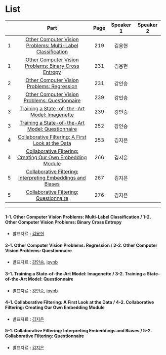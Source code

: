# List
| | Part | Page | Speaker 1 | Speaker 2 |
|:-:|:-----:|:----:|:---------:|:---------:|
|1|[Other Computer Vision Problems: Multi-Label Classification](#1-1)|219|김용현| |
|1|[Other Computer Vision Problems: Binary Cross Entropy](#1-2)|231|김용현| |
|2|[Other Computer Vision Problems: Regression](#2-1)|231|강인승| |
|2|[Other Computer Vision Problems: Questionnaire](#2-2)|239|강인승| |
|3|[Training a State-of-the-Art Model: Imagenette](#3-1)|239|강인승| |
|3|[Training a State-of-the-Art Model: Questionnaire](#3-2)|252|강인승| |
|4|[Collaborative Filtering: A First Look at the Data](#4-1)|253|김지은| |
|4|[Collaborative Filtering: Creating Our Own Embedding Module](#4-2)|266|김지은| |
|5|[Collaborative Filtering: Interpreting Embeddings and Biases](#5-1)|267|김지은| |
|5|[Collaborative Filtering: Questionnaire](#5-2)|276|김지은| |



---

<div id="1-1"></div>
<div id="1-2"></div>

#### 1-1. Other Computer Vision Problems: Multi-Label Classification / 1-2. Other Computer Vision Problems: Binary Cross Entropy
* 발표자료 : [김용현]()

    

<div id="2-1"></div>
<div id="2-2"></div>
    
#### 2-1. Other Computer Vision Problems: Regression / 2-2. Other Computer Vision Problems: Questionnaire
* 발표자료 : [강인승](6th_Week_Tue_02_강인승.pdf), [ipynb](FastAI_Week6_Part2_강인승.ipynb)
    


<div id="3-1"></div>
<div id="3-2"></div>

#### 3-1. Training a State-of-the-Art Model: Imagenette / 3-2. Training a State-of-the-Art Model: Questionnaire
* 발표자료 : [강인승](6th_Week_Tue_03_강인승.pdf), [ipynb](FastAI_Week6_Part3_강인승.ipynb)
    




<div id="4-1"></div>
<div id="4-2"></div>

#### 4-1. Collaborative Filtering: A First Look at the Data / 4-2. Collaborative Filtering: Creating Our Own Embedding Module
* 발표자료 : [김지은]()





<div id="5-1"></div>
<div id="5-2"></div>

#### 5-1. Collaborative Filtering: Interpreting Embeddings and Biases / 5-2. Collaborative Filtering: Questionnaire
* 발표자료 : [김지은]()
    